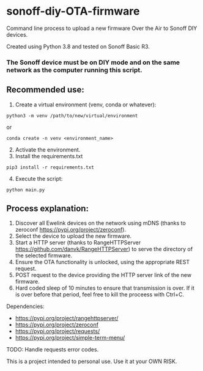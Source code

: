 # sonoff-diy-OTA-firmware
Command line process to upload a new firmware Over the Air to Sonoff DIY devices.

Created using Python 3.8 and tested on Sonoff Basic R3. 

### The Sonoff device must be on DIY mode and on the same network as the computer running this script.

## Recommended use:
1. Create a virtual environment (venv, conda or whatever): 
```
python3 -m venv /path/to/new/virtual/environment
```
or 
```
conda create -n venv <environment_name>
```
2. Activate the environment.
3. Install the requirements.txt
```
pip3 install -r requirements.txt
```
4. Execute the script:
```
python main.py
```

## Process explanation:
1. Discover all Ewelink devices on the network using mDNS (thanks to zeroconf https://pypi.org/project/zeroconf).
2. Select the device to upload the new firmware.
3. Start a HTTP server (thanks to RangeHTTPServer https://github.com/danvk/RangeHTTPServer) to serve the directory of the selected firmware.
4. Ensure the OTA functionality is unlocked, using the appropriate REST request.
5. POST request to the device providing the HTTP server link of the new firmware.
6. Hard coded sleep of 10 minutes to ensure that transmission is over. If it is over before that period, feel free to kill the proceess with Ctrl+C.

Dependencies: 
* https://pypi.org/project/rangehttpserver/
* https://pypi.org/project/zeroconf
* https://pypi.org/project/requests/
* https://pypi.org/project/simple-term-menu/

TODO: Handle requests error codes.

This is a project intended to personal use. Use it at your OWN RISK.
